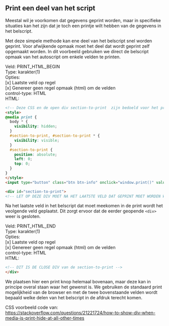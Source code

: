 ## Print een deel van het script

Meestal wil je voorkomen dat gegevens geprint worden, maar in specifieke situaties kan het zijn dat je toch een printje wilt hebben van de gegevens in het belscript.

Met deze simpele methode kan ene deel van het belscript snel worden geprint. Voor afwijkende opmaak moet het deel dat wordt geprint zelf opgemaakt worden. In dit voorbeeld gebruiken we direct de belscript opmaak van het autoscript om enkele velden te printen.

Veld: PRINT_HTML_BEGIN  
Type: karakter(1)  
Opties:  
[x] Laatste veld op regel  
[x] Genereer geen regel opmaak (html) om de velden  
control-type: HTML  
HTML:
``` html
<!-- Deze CSS en de open div section-to-print  zijn bedoeld voor het printen van het belscript -->
<style>
@media print {
  body * {
    visibility: hidden;
  }
  #section-to-print, #section-to-print * {
    visibility: visible;
  }
  #section-to-print {
    position: absolute;
    left: 0;
    top: 0;
  }
}
</style>
<input type="button" class="btn btn-info" onclick="window.print()" value="Print NAWT" />

<div id="section-to-print">
<!-- LET OP DEZE DIV MOET NA HET LAATSTE VELD DAT GEPRINT MOET WORDEN WEER WORDEN GESLOTEN -->
```

Na het laatste veld in het belscript dat moet meekomen in de print wordt het veolgende veld geplaatst. Dit zorgt ervoor dat de eerder geopende `<div>` weer is gesloten.

Veld: PRINT_HTML_END  
Type: karakter(1)  
Opties:  
[x] Laatste veld op regel  
[x] Genereer geen regel opmaak (html) om de velden  
control-type: HTML  
HTML:
``` html
<!-- DIT IS DE CLOSE DIV van de section-to-print -->
</div>
```

We plaatsen hier een print knop helemaal bovenaan, maar deze kan in principe overal staan waar het gewenst is. We gebruiken de standaard print mogelijkheid van de browser en met de twee bovenstaande velden wordt bepaald welke delen van het belscript in de afdruk terecht komen.

CSS voorbeeld code van: https://stackoverflow.com/questions/21221724/how-to-show-div-when-media-is-print-hide-at-all-other-times
